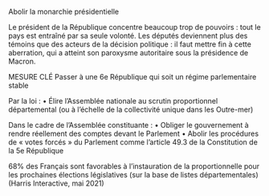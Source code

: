 Abolir la monarchie présidentielle

Le président de la République concentre beaucoup trop de pouvoirs : tout le pays est entraîné par sa seule volonté. Les députés deviennent plus des témoins que des acteurs de la décision politique : il faut mettre fin à cette aberration, qui a atteint son paroxysme autoritaire sous la présidence de Macron.

MESURE CLÉ
Passer à une 6e République qui soit un régime parlementaire stable

Par la loi :
• Élire l’Assemblée nationale au scrutin proportionnel départemental (ou à l’échelle de la collectivité unique dans les Outre-mer)

Dans le cadre de l’Assemblée constituante :
• Obliger le gouvernement à rendre réellement des comptes devant le Parlement
• Abolir les procédures de « votes forcés » du Parlement comme l’article 49.3 de la Constitution de la 5e République

68% des Français sont favorables à l’instauration de la proportionnelle pour les prochaines élections législatives (sur la base de listes départementales) (Harris Interactive, mai 2021)
